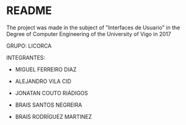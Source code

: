 ﻿# README #

The project was made in the subject of "Interfaces de Usuario" in the Degree of Computer Engineering of the University of Vigo in 2017

GRUPO: LICORCA

INTEGRANTES:

- MIGUEL FERREIRO DIAZ 

- ALEJANDRO VILA CID 

- JONATAN COUTO RIÁDIGOS 

- BRAIS SANTOS NEGREIRA

- BRAIS RODRÍGUEZ MARTINEZ 
